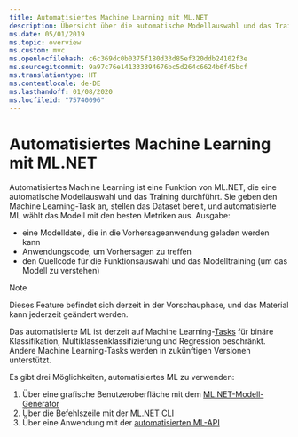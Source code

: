 ```yaml
---
title: Automatisiertes Machine Learning mit ML.NET
description: Übersicht über die automatische Modellauswahl und das Training
ms.date: 05/01/2019
ms.topic: overview
ms.custom: mvc
ms.openlocfilehash: c6c369dc0b0375f180d33d85ef320ddb24102f3e
ms.sourcegitcommit: 9a97c76e141333394676bc5d264c6624b6f45bcf
ms.translationtype: HT
ms.contentlocale: de-DE
ms.lasthandoff: 01/08/2020
ms.locfileid: "75740096"
---
```

# <a name="automated-machine-learning-with-mlnet"></a>Automatisiertes Machine Learning mit ML.NET

Automatisiertes Machine Learning ist eine Funktion von ML.NET, die eine automatische Modellauswahl und das Training durchführt. Sie geben den Machine Learning-Task an, stellen das Dataset bereit, und automatisierte ML wählt das Modell mit den besten Metriken aus. Ausgabe:

- eine Modelldatei, die in die Vorhersageanwendung geladen werden kann
- Anwendungscode, um Vorhersagen zu treffen
- den Quellcode für die Funktionsauswahl und das Modelltraining (um das Modell zu verstehen)

> [!NOTE]
> Dieses Feature befindet sich derzeit in der Vorschauphase, und das Material kann jederzeit geändert werden.

Das automatisierte ML ist derzeit auf Machine Learning-[Tasks](resources/tasks.md) für binäre Klassifikation, Multiklassenklassifizierung und Regression beschränkt. Andere Machine Learning-Tasks werden in zukünftigen Versionen unterstützt.

Es gibt drei Möglichkeiten, automatisiertes ML zu verwenden:

1. Über eine grafische Benutzeroberfläche mit dem [ML.NET-Modell-Generator](automate-training-with-model-builder.md)
1. Über die Befehlszeile mit der [ML.NET CLI](automate-training-with-cli.md)
1. Über eine Anwendung mit der [automatisierten ML-API](how-to-guides/how-to-use-the-automl-api.md)
